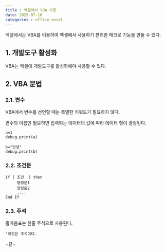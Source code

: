 ```yaml
---
title : 엑셀에서 VBA 사용
date: 2025-07-16
categories : office excel
---
```


엑셀에서는 VBA를 이용하여 엑셀에서 사용하기 편리한 매크로 기능을 만들 수 있다. 

## 1. 개발도구 활성화 

VBA는 엑셀에 개발도구를 활성화해야 사용할 수 있다. 

## 2. VBA 문법

### 2.1. 변수 

VBA에서 변수를 선언할 때는 특별한 키워드가 필요하지 않다. 

변수의 이름만 필요하면 입력되는 데이터의 값에 따라 데이터 형이 결정된다.

~~~vba
a=1
debug.print(a)

b="안녕"
debug.print(b)
~~~

### 2.2. 조건문

~~~vba
if ( 조건  ) then 
     명령문1
     명령문2
     ....
End If
~~~

### 2.3. 주석

홀따옴표는 한줄 주석으로 사용된다.

~~~vba
'이것은 주석이다.
~~~

=끝=